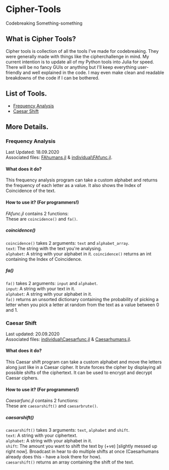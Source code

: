 # Cipher-Tools
Codebreaking Something-something

## What is Cipher Tools?
Cipher tools is collection of all the tools I've made for codebreaking. They were generally made with things like the cipherchallenge in mind. My current intention is to update all of my Python tools into Julia for speed. There will be no fancy GUIs or anything but I'll keep everything user-friendly and well explained in the code. I may even make clean and readable breakdowns of the code if I can be bothered.

## List of Tools.

 - [Frequency Analysis](https://github.com/Squalm/Cipher-Tools#frequency-analysis)
 - [Caesar Shift](https://github.com/Squalm/Cipher-Tools#caesar-shift)

## More Details.
### Frequency Analysis
Last Updated: 18.09.2020  
Associated files: [FAhumans.jl](https://github.com/Squalm/Cipher-Tools/blob/master/FAhumans.jl) & [individual\\FAfunc.jl](https://github.com/Squalm/Cipher-Tools/blob/master/individual/FAfunc.jl).  
#### What does it do?
This frequency analysis program can take a custom alphabet and returns the frequency of each letter as a value. It also shows the Index of Coincidence of the text.  
#### How to use it? (For programmers!)
*FAfunc.jl* contains 2 functions:  
These are `coincidence()` and `fa()`.  
##### coincidence()
`coincidence()` takes 2 arguments: `text` and `alphabet_array`.  
`text`: The string with the text you're analysing.  
`alphabet`: A string with your alphabet in it.
`coincidence()` returns an int containing the Index of Coincidence.  
##### fa()
`fa()` takes 2 arguments: `input` and `alphabet`.  
`input`: A string with your text in it.  
`alphabet`: A string with your alphabet in it.  
`fa()` returns an unsorted dictionary containing the probability of picking a letter when you pick a letter at random from the text as a value between 0 and 1.  
### Caesar Shift
Last updated: 20.09.2020  
Associated files: [individual\\Caesarfunc.jl](https://github.com/Squalm/Cipher-Tools/blob/master/individual/Caesarfunc.jl) & [Caesarhumans.jl](https://github.com/Squalm/Cipher-Tools/blob/master/Caesarhumans.jl).
#### What does it do?
This Caesar shift program can take a custom alphabet and move the letters along just like in a Caesar cipher. It brute forces the cipher by displaying all possible shifts of the ciphertext. It can be used to encrypt and decrypt Caesar ciphers.
#### How to use it? (For programmers!)
*Caesarfunc.jl* contains 2 functions:  
These are `caesarshift()` and `caesarbrute()`.
##### caesarshift()
`caesarshift()` takes 3 arguments: `text`, `alphabet` and `shift`.  
`text`: A string with your ciphertext.  
`alphabet`: A string with your alphabet in it.  
`shift`: The amount you want to shift the text by (+ve) [slightly messed up right now]. Broadcast in hear to do multiple shifts at once (Caesarhumans already does this - have a look there for how).  
`caesarshift()` returns an array containing the shift of the text.
